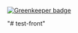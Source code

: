 
[![Greenkeeper badge](https://badges.greenkeeper.io/junqueira/test-front.svg)](https://greenkeeper.io/)

"# test-front" 
